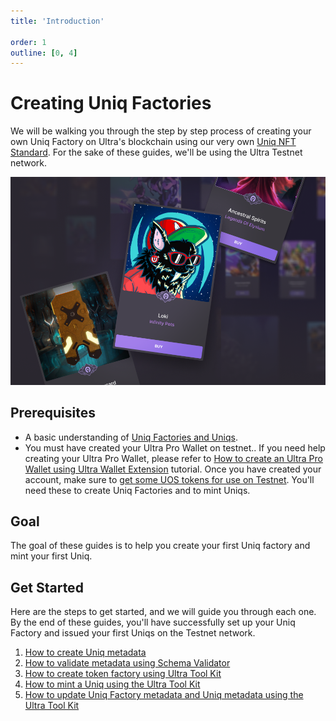 ```yaml
---
title: 'Introduction'

order: 1
outline: [0, 4]
---
```


# Creating Uniq Factories

We will be walking you through the step by step process of creating your own Uniq Factory on Ultra's blockchain using our very own [Uniq NFT Standard](../../../blockchain/contracts/nft-contract/index.md). For the sake of these guides, we'll be using the Ultra Testnet network.

![](/images/token-factories/intro.png)

## Prerequisites

-   A basic understanding of [Uniq Factories and Uniqs](../../uniq-factories/index.md).
-   You must have created your Ultra Pro Wallet on testnet.. If you need help creating your Ultra Pro Wallet, please refer to [How to create an Ultra Pro Wallet using Ultra Wallet Extension](../../guides/how-to-create-ultra-pro-wallet-using-toolkit.md) tutorial. Once you have created your account, make sure to [get some UOS tokens for use on Testnet](../../fundamentals/tutorial-obtain-token-and-purchase-ram.md#step-3-request-uos-tokens-from-the-faucet). You'll need these to create Uniq Factories and to mint Uniqs.

## Goal

The goal of these guides is to help you create your first Uniq factory and mint your first Uniq.

## Get Started

Here are the steps to get started, and we will guide you through each one. By the end of these guides, you'll have successfully set up your Uniq Factory and issued your first Uniqs on the Testnet network.

1. [How to create Uniq metadata](./how-to-create-uniq-metadata.md)
2. [How to validate metadata using Schema Validator](./how-to-validate-uniq-metadata-using-schema-validator-toolkit.md)
3. [How to create token factory using Ultra Tool Kit](./how-to-create-uniq-factory-using-toolkit.md)
4. [How to mint a Uniq using the Ultra Tool Kit](./how-to-mint-uniq-using-toolkit.md)
5. [How to update Uniq Factory metadata and Uniq metadata using the Ultra Tool Kit](./how-to-update-uniq-metadata-using-toolkit.md)
